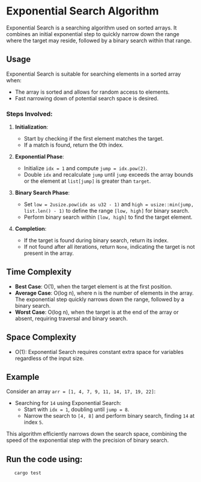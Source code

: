 
# Exponential Search Algorithm

Exponential Search is a searching algorithm used on sorted arrays. It combines an initial exponential step to quickly narrow down the range where the target may reside, followed by a binary search within that range.

## Usage

Exponential Search is suitable for searching elements in a sorted array when:
- The array is sorted and allows for random access to elements.
- Fast narrowing down of potential search space is desired.

### Steps Involved:
1. **Initialization**:
   - Start by checking if the first element matches the target.
   - If a match is found, return the 0th index.

2. **Exponential Phase**:
   - Initialize `idx = 1` and compute `jump = idx.pow(2)`.
   - Double `idx` and recalculate `jump` until `jump` exceeds the array bounds or the element at `list[jump]` is greater than `target`.

3. **Binary Search Phase**:
   - Set `low = 2usize.pow(idx as u32 - 1)` and `high = usize::min(jump, list.len() - 1)` to define the range `[low, high]` for binary search.
   - Perform binary search within `[low, high]` to find the target element.

4. **Completion**:
   - If the target is found during binary search, return its index.
   - If not found after all iterations, return `None`, indicating the target is not present in the array.

## Time Complexity

- **Best Case**: O(1), when the target element is at the first position.
- **Average Case**: O(log n), where n is the number of elements in the array. The exponential step quickly narrows down the range, followed by a binary search.
- **Worst Case**: O(log n), when the target is at the end of the array or absent, requiring traversal and binary search.

## Space Complexity

- O(1): Exponential Search requires constant extra space for variables regardless of the input size.

## Example

Consider an array `arr = [1, 4, 7, 9, 11, 14, 17, 19, 22]`:
- Searching for `14` using Exponential Search:
  - Start with `idx = 1`, doubling until `jump = 8`.
  - Narrow the search to `[4, 8]` and perform binary search, finding `14` at index `5`.

This algorithm efficiently narrows down the search space, combining the speed of the exponential step with the precision of binary search.

## Run the code using:
```
   cargo test
```
